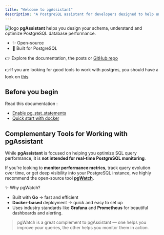 ```yaml
---
title: "Welcome to pgAssistant"
description: "A PostgreSQL assistant for developers designed to help understand and optimize PostgreSQL database performance."
---
```



![logo](images/logo.png)
**pgAssistant** helps you design your schema, understand and optimize PostgreSQL database performance.

- ✨ Open-source
- 🐘 Built for PostgreSQL

👉 Explore the documentation, the posts or [GitHub repo](https://github.com/nexsol-technologies/pgassistant)

👉If you are looking for good tools to work with postgres, you should have a look on [this](https://github.com/dhamaniasad/awesome-postgres)

## Before you begin

Read this documentation :
- [Enable pg_stat_statements](doc/pg_stat_statments)
- [Quick start with docker](doc/startup_docker)

## Complementary Tools for Working with pgAssistant

While **pgAssistant** is focused on helping you optimize SQL query performance, it is **not intended for real-time PostgreSQL monitoring**.

If you're looking to **monitor performance metrics**, track query evolution over time, or get deep visibility into your PostgreSQL instance, we highly recommend the open-source tool **[pgWatch](https://github.com/cybertec-postgresql/pgwatch)**.

✨ Why pgWatch?

- Built with **Go** → fast and efficient
- **Docker-based** deployment → quick and easy to set up
- Uses industry standards like **Grafana** and **Prometheus** for beautiful dashboards and alerting. 

> pgWatch is a great complement to pgAssistant — one helps you improve your queries, the other helps you monitor them in action.



